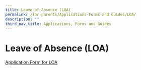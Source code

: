 ```yaml
---
title: Leave of Absence (LOA)
permalink: /for-parents/Applications-Forms-and-Guides/LOA/
description: ""
third_nav_title: Applications, Forms and Guides
---
```











**Leave of Absence (LOA)**
==========================

[Application Form for LOA](https://form.gov.sg/60c14e655259b6001101c41f)